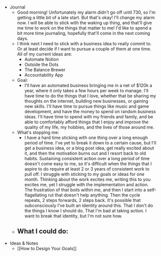 - Journal
    - Good morning! Unfortunately my alarm didn't go off until 730, so I'm getting a little bit of a late start. But that's okay! I'll change my alarm now. I will be able to stick with the waking up thing, and that'll give me time to work on the things that matter to me! I'd like to spend a bit more time journaling, hopefully that'll come in the next coming days.
    - I think next I need to stick with a business idea to really commit to. Or at least decide if I want to pursue a couple of them at one time. All of my current ideas are:
        - Automate Notion
        - Outside the Dots
        - The Balance Brewer
        - Accountability App
    - Goal: 
        - I'll have an automated business bringing me in a net of $120k a year, where it only takes a few hours per week to manage. I'll have time to do the things that I love, whether that be sharing my thoughts on the internet, building new businesses, or gaining new skills. I'll have time to pursue things like music and game development, and have the money to spend on random business ideas. I'll have time to spend with my friends and family, and be able to comfortably afford things that I enjoy and improve the quality of my life, my hobbies, and the lives of those around me.
    - What's stopping me:
        - I have a hard time sticking with one thing over a long enough period of time. I've yet to break it down to a certain cause, but I'll get a business idea, or a blog post idea, get really excited about it, and then the motivation burns out and I resort back to old habits. Sustaining consistent action over a long period of time doesn't come easy to me, so it's difficult when the things that I aspire to do require at least 2 or 3 years of consistent work to pull off. I struggle with sticking to my goals or ideas for one month. Thinking about the work excites me, writing this to you excites me, yet I struggle with the implementation and action. The frustration of that boils within me, and then I start into a self-flagellating rut that doesn't help anything. Then the cycle repeats, 2 steps forwards, 2 steps back. It's possible that subconsciously I've built an identity around this. That I don't do the things I know I should do. That I'm bad at taking action. I want to break that identity, but I'm not sure how.
    - What I could do:
        - 
- Ideas & Notes
    - [[How to Design Your Goals]]
